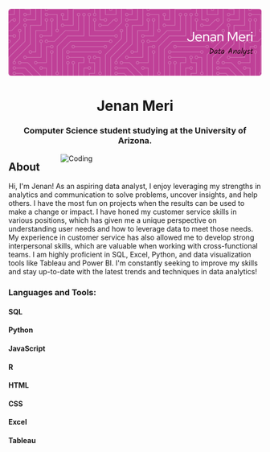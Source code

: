 <!-- [![MasterHead](https://media3.giphy.com/headers/GitHub/w8ZJLtJbmuph.gif)](https://rishavchanda.io) -->
![Header](./header_image.png)

<h1 align="center">Jenan Meri</h1>
<h3 align="center">Computer Science student studying at the University of Arizona.</h3>
<img margin-left= "1000" align="right" alt="Coding" width="400" src="https://i.pinimg.com/originals/e4/26/70/e426702edf874b181aced1e2fa5c6cde.gif" />

<h2>About</h2>
<p>Hi, I'm Jenan! As an aspiring data analyst, I enjoy leveraging my strengths in analytics and communication to solve problems, uncover insights, and help others. 
I have the most fun on projects when the results can be used to make a change or impact. I have honed my customer service skills in various positions, which has given me a unique perspective on understanding user needs and how to leverage data to meet those needs. My experience in customer service has also allowed me to develop strong interpersonal skills, which are valuable when working with cross-functional teams. I am highly proficient in SQL, Excel, Python, and data visualization tools like Tableau and Power BI. I'm constantly seeking to improve my skills and stay up-to-date with the latest trends and techniques in data analytics!</p>

<h3 align="left">Languages and Tools:</h3>
<h4 align="left" margin-bottom = 0> SQL</h4>
<h4 align="left" margin-bottom = 0> Python</h4>
<h4 align="left" margin-bottom = 0> JavaScript</h4>
<h4 align="left" margin-bottom = 0> R</h4>
<h4 align= "left" margin-bottom = 0> HTML</h4>
<h4 align ="left" margin-bottom = 0> CSS</h4>
<h4 align= "left" margin-bottom = 0> Excel</h4>
<h4 align ="left" margin-bottom = 0> Tableau</h4>


